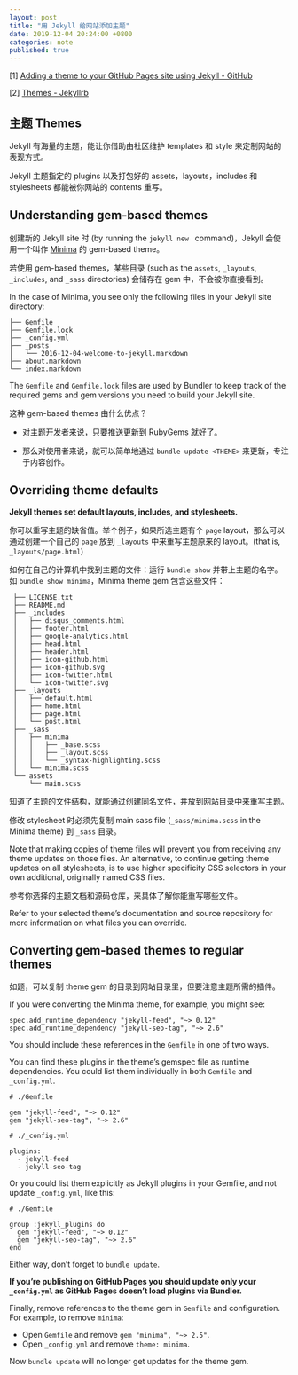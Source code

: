 ```yaml
---
layout: post
title: "用 Jekyll 给网站添加主题"
date: 2019-12-04 20:24:00 +0800
categories: note
published: true
---
```


\[1] [Adding a theme to your GitHub Pages site using Jekyll - GitHub](https://help.github.com/en/github/working-with-github-pages/adding-a-theme-to-your-github-pages-site-using-jekyll)

\[2] [Themes - Jekyllrb](https://jekyllrb.com/docs/themes/)

## 主题 Themes

Jekyll 有海量的主题，能让你借助由社区维护 templates 和 style 来定制网站的表现方式。

Jekyll 主题指定的 plugins 以及打包好的 assets，layouts，includes 和 stylesheets 都能被你网站的 contents 重写。

## Understanding gem-based themes

创建新的 Jekyll site 时 (by running the `jekyll new ` command)，Jekyll 会使用一个叫作 [Minima](https://github.com/jekyll/minima) 的 gem-based theme。

若使用 gem-based themes，某些目录 (such as the `assets`, `_layouts`, `_includes`, and `_sass` directories) 会储存在  gem 中，不会被你直接看到。

In the case of Minima, you see only the following files in your Jekyll site directory:

```
├── Gemfile
├── Gemfile.lock
├── _config.yml
├── _posts
│   └── 2016-12-04-welcome-to-jekyll.markdown
├── about.markdown
└── index.markdown
```

The `Gemfile` and `Gemfile.lock` files are used by Bundler to keep track of the required gems and gem versions you need to build your Jekyll site.

这种 gem-based themes 由什么优点？

- 对主题开发者来说，只要推送更新到 RubyGems 就好了。

- 那么对使用者来说，就可以简单地通过 `bundle update <THEME>` 来更新，专注于内容创作。

## Overriding theme defaults

**Jekyll themes set default layouts, includes, and stylesheets.** 

你可以重写主题的缺省值。举个例子，如果所选主题有个 `page` layout，那么可以通过创建一个自己的 `page` 放到 `_layouts` 中来重写主题原来的 layout。(that is, `_layouts/page.html`)

如何在自己的计算机中找到主题的文件：运行 `bundle show` 并带上主题的名字。如 `bundle show minima`，Minima theme gem 包含这些文件：

```
 ├── LICENSE.txt
 ├── README.md
 ├── _includes
 │   ├── disqus_comments.html
 │   ├── footer.html
 │   ├── google-analytics.html
 │   ├── head.html
 │   ├── header.html
 │   ├── icon-github.html
 │   ├── icon-github.svg
 │   ├── icon-twitter.html
 │   └── icon-twitter.svg
 ├── _layouts
 │   ├── default.html
 │   ├── home.html
 │   ├── page.html
 │   └── post.html
 ├── _sass
 │   ├── minima
 │   │   ├── _base.scss
 │   │   ├── _layout.scss
 │   │   └── _syntax-highlighting.scss
 │   └── minima.scss
 └── assets
     └── main.scss
```

知道了主题的文件结构，就能通过创建同名文件，并放到网站目录中来重写主题。

修改 stylesheet 时必须先复制 main sass file (`_sass/minima.scss` in the Minima theme) 到 `_sass` 目录。

Note that making copies of theme files will prevent you from receiving any theme updates on those files. An alternative, to continue getting theme updates on all stylesheets, is to use higher specificity CSS selectors in your own additional, originally named CSS files.

参考你选择的主题文档和源码仓库，来具体了解你能重写哪些文件。

Refer to your selected theme’s documentation and source repository for more information on what files you can override.

## Converting gem-based themes to regular themes

如题，可以复制 theme gem 的目录到网站目录里，但要注意主题所需的插件。

If you were converting the Minima theme, for example, you might see:

```
spec.add_runtime_dependency "jekyll-feed", "~> 0.12"
spec.add_runtime_dependency "jekyll-seo-tag", "~> 2.6"
```

You should include these references in the `Gemfile` in one of two ways.

You can find these plugins in the theme’s gemspec file as runtime dependencies. You could list them individually in both `Gemfile` and `_config.yml`.

```
# ./Gemfile

gem "jekyll-feed", "~> 0.12"
gem "jekyll-seo-tag", "~> 2.6"
```

```
# ./_config.yml

plugins:
  - jekyll-feed
  - jekyll-seo-tag
```

Or you could list them explicitly as Jekyll plugins in your Gemfile, and not update `_config.yml`, like this:

```
# ./Gemfile

group :jekyll_plugins do
  gem "jekyll-feed", "~> 0.12"
  gem "jekyll-seo-tag", "~> 2.6"
end
```

Either way, don’t forget to `bundle update`.

**If you’re publishing on GitHub Pages you should update only your `_config.yml` as GitHub Pages doesn’t load plugins via Bundler.**

Finally, remove references to the theme gem in `Gemfile` and configuration. For example, to remove `minima`:

- Open `Gemfile` and remove `gem "minima", "~> 2.5"`.
- Open `_config.yml` and remove `theme: minima`.

Now `bundle update` will no longer get updates for the theme gem.